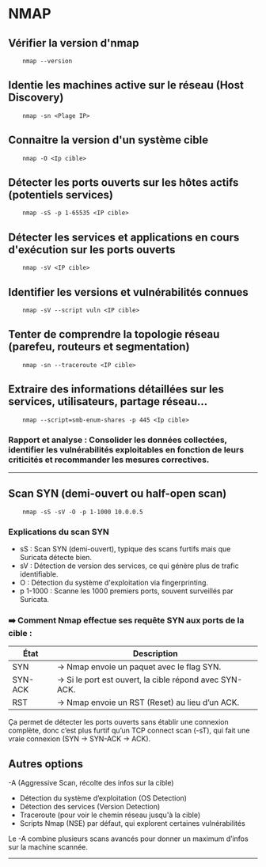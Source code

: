 # NMAP

## Vérifier la version d'nmap
```nmap
	nmap --version
```
## Identie les machines active sur le réseau (Host Discovery)
```nmap
	nmap -sn <Plage IP> 
```
## Connaitre la version d'un système cible
```nmap 
	nmap -O <Ip cible>
```	
## Détecter les ports ouverts sur les hôtes actifs (potentiels services)
```nmap
	nmap -sS -p 1-65535 <IP cible>
```
## Détecter les services et applications en cours d'exécution sur les ports ouverts
```nmap
	nmap -sV <IP cible>
```
## Identifier les versions et vulnérabilités connues
```nmap
	nmap -sV --script vuln <IP cible>
```
## Tenter de comprendre la topologie réseau (parefeu, routeurs et segmentation)
```nmap
	nmap -sn --traceroute <IP cible>
```
## Extraire des informations détaillées sur les services, utilisateurs, partage réseau...
```nmap
	nmap --script=smb-enum-shares -p 445 <Ip cible>
```
### Rapport et analyse : Consolider les données collectées, identifier les vulnérabilités exploitables en fonction de leurs criticités et recommander les mesures correctives. 

--------------------------------------------------------------------------------------------

## Scan SYN (demi-ouvert ou half-open scan)
```nmap
	nmap -sS -sV -O -p 1-1000 10.0.0.5
```
### Explications du scan SYN

* sS :		Scan SYN (demi-ouvert), typique des scans furtifs mais que Suricata détecte bien.
* sV :		Détection de version des services, ce qui génère plus de trafic identifiable.
* O :		Détection du système d'exploitation via fingerprinting.
* p 1-1000 :	Scanne les 1000 premiers ports, souvent surveillés par Suricata.

### ➡️ Comment Nmap effectue ses requête SYN aux ports de la cible :

| État     | Description |
|----------|-------------|
| SYN      | → Nmap envoie un paquet avec le flag SYN. |
| SYN-ACK  | → Si le port est ouvert, la cible répond avec SYN-ACK. |
| RST      | → Nmap envoie un RST (Reset) au lieu d’un ACK. |

Ça permet de détecter les ports ouverts sans établir une connexion complète, donc c’est plus furtif qu’un TCP connect scan (-sT), qui fait une vraie connexion (SYN → SYN-ACK → ACK).

## Autres options 
-A (Aggressive Scan, récolte des infos sur la cible)

* Détection du système d’exploitation (OS Detection)
* Détection des services (Version Detection)
* Traceroute (pour voir le chemin réseau jusqu'à la cible)
* Scripts Nmap (NSE) par défaut, qui explorent certaines vulnérabilités

Le -A combine plusieurs scans avancés pour donner un maximum d’infos sur la machine scannée.

-----------------------------------------------------------------------------------------------------


